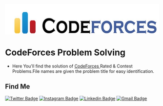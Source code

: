 


<p align= "center">
<a href = "https://codeforces.com/problemset?order=BY_RATING_ASC"> <img src = "https://github.com/BinSaif99/CodeForces-Problem-Solving/blob/main/pic/codeforces-logo2.jpeg" height = "100" weight = "100"> </a>
</p>

# CodeForces Problem Solving 

- Here You'll find the solution of <a href = "https://codeforces.com/problemset?order=BY_RATING_ASC"> CodeForces </a> Rated & Contest Problems.File names are given the problem title for easy identification.

## Find Me

 [![Twitter Badge](https://img.shields.io/badge/-Twitter-1ca0f1?style=flat-square&labelColor=1ca0f1&logo=twitter&logoColor=white&link=https://twitter.com/binnash_saif)](https://twitter.com/binnash_saif) [![Instagram Badge](https://img.shields.io/badge/-Instagram-F44747?style=flat-square&labelColor=F44747&logo=instagram&logoColor=white&link=https://www.instagram.com/bin_saif99/)](https://www.instagram.com/bin_saif99/) [![Linkedin Badge](https://img.shields.io/badge/-Linkedin-blue?style=flat-square&logo=Linkedin&logoColor=white&link=https://www.linkedin.com/in/binsaif99/)](https://www.linkedin.com/in/binsaif99/)
[![Gmail Badge](https://img.shields.io/badge/-Gmail-c14438?style=flat-square&logo=Gmail&logoColor=white&link=mailto:alifbinsaif@gmail.com)](mailto:alifbinsaif@gmail.com)


